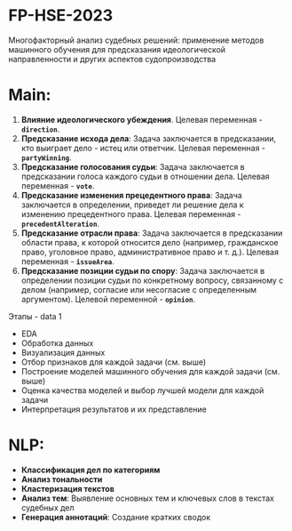 # FP-HSE-2023

Многофакторный анализ судебных решений: применение методов машинного обучения для предсказания идеологической направленности и других аспектов судопроизводства

# Main:

1. **Влияние идеологического убеждения**. Целевая переменная - **`direction`**. 
2. **Предсказание исхода дела**: Задача заключается в предсказании, кто выиграет дело - истец или ответчик. Целевая переменная - **`partyWinning`**. 
3. **Предсказание голосования судьи**: Задача заключается в предсказании голоса каждого судьи в отношении дела. Целевая переменная - **`vote`**. 
4. **Предсказание изменения прецедентного права**: Задача заключается в определении, приведет ли решение дела к изменению прецедентного права. Целевая переменная - **`precedentAlteration`**. 
5. **Предсказание отрасли права**: Задача заключается в предсказании области права, к которой относится дело (например, гражданское право, уголовное право, административное право и т. д.). Целевая переменная - **`issueArea`**. 
6. **Предсказание позиции судьи по спору**: Задача заключается в определении позиции судьи по конкретному вопросу, связанному с делом (например, согласие или несогласие с определенным аргументом). Целевой переменной - **`opinion`**. 

Этапы - data 1
- EDA
- Обработка данных
- Визуализация данных
- Отбор признаков для каждой задачи (см. выше)
- Построение моделей машинного обучения для каждой задачи (см. выше)
- Оценка качества моделей и выбор лучшей модели для каждой задачи
- Интерпретация результатов и их представление

# NLP:
- **Классификация дел по категориям**
- **Анализ тональности**
- **Кластеризация текстов**
- **Анализ тем**: Выявление основных тем и ключевых слов в текстах судебных дел 
- **Генерация аннотаций**: Создание кратких сводок 
